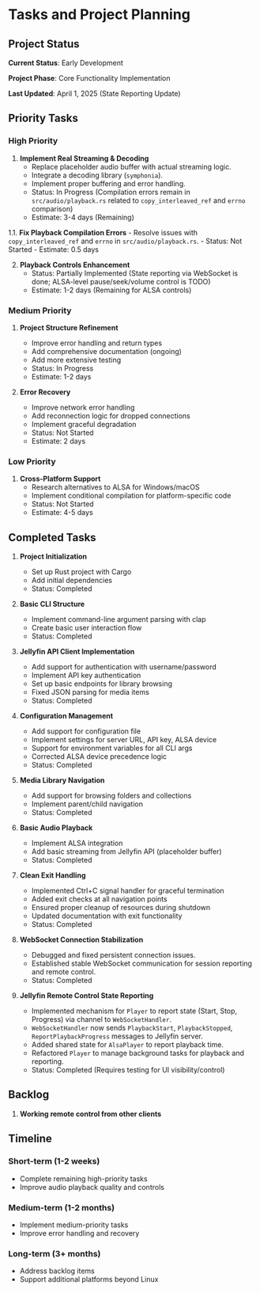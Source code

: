 # Tasks and Project Planning

## Project Status

**Current Status**: Early Development

**Project Phase**: Core Functionality Implementation

**Last Updated**: April 1, 2025 (State Reporting Update)

## Priority Tasks

### High Priority

1. **Implement Real Streaming & Decoding**
   - Replace placeholder audio buffer with actual streaming logic.
   - Integrate a decoding library (`symphonia`).
   - Implement proper buffering and error handling.
   - Status: In Progress (Compilation errors remain in `src/audio/playback.rs` related to `copy_interleaved_ref` and `errno` comparison)
   - Estimate: 3-4 days (Remaining)

1.1. **Fix Playback Compilation Errors**
    - Resolve issues with `copy_interleaved_ref` and `errno` in `src/audio/playback.rs`.
    - Status: Not Started
    - Estimate: 0.5 days

2. **Playback Controls Enhancement**
   - Status: Partially Implemented (State reporting via WebSocket is done; ALSA-level pause/seek/volume control is TODO)
   - Estimate: 1-2 days (Remaining for ALSA controls)

### Medium Priority

1. **Project Structure Refinement**
   - Improve error handling and return types
   - Add comprehensive documentation (ongoing)
   - Add more extensive testing
   - Status: In Progress
   - Estimate: 1-2 days

2. **Error Recovery**
   - Improve network error handling
   - Add reconnection logic for dropped connections
   - Implement graceful degradation
   - Status: Not Started
   - Estimate: 2 days

### Low Priority

1. **Cross-Platform Support**
   - Research alternatives to ALSA for Windows/macOS
   - Implement conditional compilation for platform-specific code
   - Status: Not Started
   - Estimate: 4-5 days

## Completed Tasks

1. **Project Initialization**
   - Set up Rust project with Cargo
   - Add initial dependencies
   - Status: Completed

2. **Basic CLI Structure**
   - Implement command-line argument parsing with clap
   - Create basic user interaction flow
   - Status: Completed

3. **Jellyfin API Client Implementation**
   - Add support for authentication with username/password
   - Implement API key authentication
   - Set up basic endpoints for library browsing
   - Fixed JSON parsing for media items
   - Status: Completed

4. **Configuration Management**
   - Add support for configuration file
   - Implement settings for server URL, API key, ALSA device
   - Support for environment variables for all CLI args
   - Corrected ALSA device precedence logic
   - Status: Completed

5. **Media Library Navigation**
   - Add support for browsing folders and collections
   - Implement parent/child navigation
   - Status: Completed

6. **Basic Audio Playback**
   - Implement ALSA integration
   - Add basic streaming from Jellyfin API (placeholder buffer)
   - Status: Completed

7. **Clean Exit Handling**
   - Implemented Ctrl+C signal handler for graceful termination
   - Added exit checks at all navigation points
   - Ensured proper cleanup of resources during shutdown
   - Updated documentation with exit functionality
   - Status: Completed

8. **WebSocket Connection Stabilization**
   - Debugged and fixed persistent connection issues.
   - Established stable WebSocket communication for session reporting and remote control.
   - Status: Completed

9. **Jellyfin Remote Control State Reporting**
   - Implemented mechanism for `Player` to report state (Start, Stop, Progress) via channel to `WebSocketHandler`.
   - `WebSocketHandler` now sends `PlaybackStart`, `PlaybackStopped`, `ReportPlaybackProgress` messages to Jellyfin server.
   - Added shared state for `AlsaPlayer` to report playback time.
   - Refactored `Player` to manage background tasks for playback and reporting.
   - Status: Completed (Requires testing for UI visibility/control)

## Backlog

1. **Working remote control from other clients**

## Timeline

### Short-term (1-2 weeks)
- Complete remaining high-priority tasks
- Improve audio playback quality and controls

### Medium-term (1-2 months)
- Implement medium-priority tasks
- Improve error handling and recovery

### Long-term (3+ months)
- Address backlog items
- Support additional platforms beyond Linux